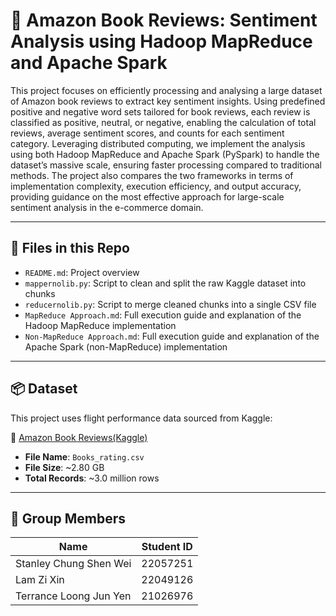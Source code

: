 # 📙 Amazon Book Reviews: Sentiment Analysis using Hadoop MapReduce and Apache Spark

This project focuses on efficiently processing and analysing a large dataset of Amazon book reviews to extract key sentiment insights. Using predefined positive and negative word sets tailored for book reviews, each review is classified as positive, neutral, or negative, enabling the calculation of total reviews, average sentiment scores, and counts for each sentiment category. Leveraging distributed computing, we implement the analysis using both Hadoop MapReduce and Apache Spark (PySpark) to handle the dataset’s massive scale, ensuring faster processing compared to traditional methods. The project also compares the two frameworks in terms of implementation complexity, execution efficiency, and output accuracy, providing guidance on the most effective approach for large-scale sentiment analysis in the e-commerce domain.

---

## 📁 Files in this Repo

- `README.md`: Project overview
- `mappernolib.py`: Script to clean and split the raw Kaggle dataset into chunks
- `reducernolib.py`: Script to merge cleaned chunks into a single CSV file
- `MapReduce Approach.md`: Full execution guide and explanation of the Hadoop MapReduce implementation
- `Non-MapReduce Approach.md`: Full execution guide and explanation of the Apache Spark (non-MapReduce) implementation

---

## 📦 Dataset

This project uses flight performance data sourced from Kaggle:

🔗 [Amazon Book Reviews(Kaggle)](https://www.kaggle.com/datasets/mohamedbakhet/amazon-books-reviews/data?select=Books_rating.csv)

- **File Name**: `Books_rating.csv`
- **File Size**: ~2.80 GB
- **Total Records**: ~3.0 million rows

---

## 👥 Group Members

| Name                    | Student ID  |
|-------------------------|-------------|
| Stanley Chung Shen Wei  | 22057251    |
| Lam Zi Xin              | 22049126    |
| Terrance Loong Jun Yen  | 21026976    |

